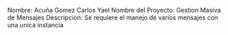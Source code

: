 Nombre: Acuña Gomez Carlos Yael
Nombre del Proyecto: Gestion Masiva de Mensajes
Descripcion: Se requiere el manejo de varios mensajes con una unica instancia

